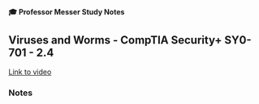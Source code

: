 #### 🎓 Professor Messer Study Notes

## Viruses and Worms  - CompTIA Security+ SY0-701 - 2.4

[Link to video]()

### Notes